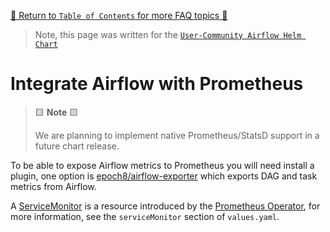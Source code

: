 [🔗 Return to `Table of Contents` for more FAQ topics 🔗](https://github.com/airflow-helm/charts/tree/main/charts/airflow#frequently-asked-questions)

> Note, this page was written for the [`User-Community Airflow Helm Chart`](https://github.com/airflow-helm/charts/tree/main/charts/airflow)

# Integrate Airflow with Prometheus

> 🟨 __Note__ 🟨
>
> We are planning to implement native Prometheus/StatsD support in a future chart release.

To be able to expose Airflow metrics to Prometheus you will need install a plugin, 
one option is [epoch8/airflow-exporter](https://github.com/epoch8/airflow-exporter) which exports DAG and task metrics from Airflow.

A [ServiceMonitor](https://github.com/prometheus-operator/prometheus-operator/blob/master/Documentation/api.md#servicemonitor) 
is a resource introduced by the [Prometheus Operator](https://github.com/prometheus-operator/prometheus-operator), 
for more information, see the `serviceMonitor` section of `values.yaml`.